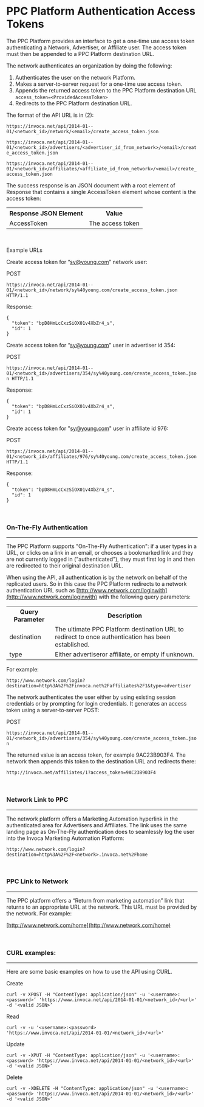 PPC Platform Authentication Access Tokens
=========================================

The PPC Platform provides an interface to get a one‐time use access token authenticating a
Network, Advertiser, or Affiliate user. The access token must then be appended to a PPC
Platform destination URL.

The network authenticates an organization by doing the following:

1. Authenticates the user on the network Platform.
2. Makes a server‐to‐server request for a one‐time use access token.
3. Appends the returned access token to the PPC Platform destination URL `access_token=<ProvidedAccessToken>`
4. Redirects to the PPC Platform destination URL.

The format of the API URL is in (2):

`https://invoca.net/api/2014-­01-­01/<network_id>/network/<email>/create_access_token.json`

`https://invoca.net/api/2014­-01-­01/<network_id>/advertisers/<advertiser_id_from_network>/<email>/create_access_token.json`

`https://invoca.net/api/2014­-01-­01/<network_id>/affiliates/<affiliate_id_from_network>/<email>/create_access_token.json`

The success response is an JSON document with a root element of Response that contains a
single AccessToken element whose content is the access token:

<table>
<tr><th>Response JSON Element</th><th>Value</th></tr>
<tr><td>AccessToken          </td><td>The access token</td></tr>
</table>

<br>

Example URLs

Create access token for “sy@young.com” network user:

POST

`https://invoca.net/api/2014­-01-­01/<network_id>/network/sy%40young.com/create_access_token.json HTTP/1.1`


Response:
<pre><code>{
  "token": "bpD8HmLcCxzSiOX01v­4XbZr4_s",
  "id": 1
}
</code></pre>

Create access token for “sy@young.com” user in advertiser id 354:

POST

`https://invoca.net/api/2014­-01-­01/<network_id>/advertisers/354/sy%40young.com/create_access_token.json HTTP/1.1`

Response:
<pre><code>{
  "token": "bpD8HmLcCxzSiOX01v­4XbZr4_s",
  "id": 1
}
</code></pre>

Create access token for "sy@young.com" user in affiliate id 976:

POST

`https://invoca.net/api/2014­-01-­01/<network_id>/affiliates/976/sy%40young.com/create_access_token.json HTTP/1.1`

Response:
<pre><code>{
  "token": "bpD8HmLcCxzSiOX01v­4XbZr4_s",
  "id": 1
}
</code></pre>

<br>
<h3>
On-The-Fly Authentication
</h3>
<hr>


The PPC Platform supports "On-The-Fly Authentication": if a user types in a URL, or clicks
on a link in an email, or chooses a bookmarked link and they are not currently logged in
("authenticated"), they must first log in and then are redirected to their original destination
URL.

When using the API, all authentication is by the network on behalf of the replicated users.
So in this case the PPC Platform redirects to a network authentication URL such as
[http://www.network.com/loginwith](http://www.network.com/loginwith) with the following query parameters:

<table>
<tr><th>Query Parameter</th><th>Description</th></tr>
<tr><td>destination    </td><td>The ultimate PPC Platform destination URL to redirect to once authentication has been established.</td></tr>
<tr><td>type           </td><td>Either advertiseror affiliate, or empty if unknown.</td></tr>
</table>

For example:

`http://www.network.com/login?destination=http%3A%2F%2Finvoca.net%2Faffiliates%2F1&type=advertiser`

The network authenticates the user either by using existing session credentials or by
prompting for login credentials. It generates an access token using a server‐to‐server
POST:

POST

`https://invoca.net/api/2014­-01-­01/<network_id>/advertisers/354/sy%40young.com/create_access_token.json`

The returned value is an access token, for example 9AC23B903F4. The network then
appends this token to the destination URL and redirects there:

`http://invoca.net/affiliates/1?access_token=9AC23B903F4`

<br>
<h3>
Network Link to PPC
</h3>
<hr>


The network platform offers a Marketing Automation hyperlink in the authenticated area
for Advertisers and Affiliates. The link uses the same landing page as On-The-Fly
authentication does to seamlessly log the user into the Invoca Marketing Automation
Platform:

`http://www.network.com/login?destination=http%3A%2F%2F<network>.invoca.net%2Fhome`

<br>
<h3>
PPC Link to Network
</h3>
<hr>

The PPC platform offers a “Return from marketing automation” link that returns to an
appropriate URL at the network. This URL must be provided by the network. For
example:

[http://www.network.com/home](http://www.network.com/home)

<br>
<h3>
CURL examples:
</h3>
<hr>


Here are some basic examples on how to use the API using CURL.

Create

`curl -v ­XPOST -H "Content­Type: application/json" -u '<username>:<password>’ 'https://www.invoca.net/api/2014­-01-­01/<network_id>/<url>' -d '<valid JSON>’`

Read

`curl -v -u '<username>:<password> 'https://www.invoca.net/api/2014­-01­-01/<network_id>/<url>'`

Update

`curl­ -v -XPUT -H "Content­Type: application/json" -u '<username>:<password> 'https://www.invoca.net/api/2014­-01-­01/<network_id>/<url>' -d '<valid JSON>’`

Delete

`curl -v -XDELETE -H "Content­Type: application/json" -u '<username>:<password> 'https://www.invoca.net/api/2014­-01­-01/<network_id>/<url>' -d '<valid JSON>’`
